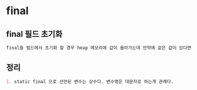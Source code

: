 # final

## final 필드 초기화
```markdown
final을 필드에서 초기화 할 경우 heap 메모리에 값이 올라가는데 만약에 같은 값이 있다면 중복으로 같은 값을 갖고 있는 메모리가 생길 경우 메모리 낭비 하게 된다. 또한 같은 값이 계속 생기는 건 중복이기 때문에 좋은 방법이 아니다.

```

## 정리
```markdown
1. static final 으로 선언된 변수는 상수다. 변수명은 대문자로 하는게 관례다.
```